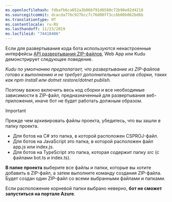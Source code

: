 ```yaml
---
ms.openlocfilehash: fdbafb6ca852a3b06b791d6580c72b90e02d4218
ms.sourcegitcommit: dcacda776c927bcc7c76d00ff3cc6b00b062bd6b
ms.translationtype: HT
ms.contentlocale: ru-RU
ms.lasthandoff: 11/23/2019
ms.locfileid: "74410486"
---
```

Если для развертывания кода бота используются ненастроенные интерфейсы [API развертывания ZIP-файлов](https://github.com/projectkudu/kudu/wiki/Deploying-from-a-zip-file-or-url), Web App или Kudu демонстрирует следующее поведение.

_Kudu по умолчанию предполагает, что развертывание из ZIP-файлов готово к выполнению и не требует дополнительных шагов сборки, таких как npm install или dotnet restore/dotnet publish._

Поэтому важно включить весь код сборки и все необходимые зависимости в ZIP-файл, предназначенный для развертывания веб-приложения, иначе бот не будет работать должным образом.

> [!IMPORTANT]
> Прежде чем архивировать файлы проекта, убедитесь, что вы зашли _в_ папку проекта. 
> - Для ботов на C# это папка, в которой расположен CSPROJ-файл. 
> - Для ботов на JavaScript это папка, в которой расположен файл app.js или index.js. 
> - Для ботов на TypeScript это папка, которая содержит папку _src_ (с файлами bot.ts и index.ts). 
>
>**В папке проекта** выберите все файлы и папки, которые вы хотите добавить в ZIP-файл, а затем выполните команду создания ZIP-файла. Будет создан один ZIP-файл со всеми выбранными файлами и папками.
>
> Если расположение корневой папки выбрано неверно, **бот не сможет запуститься на портале Azure**.
